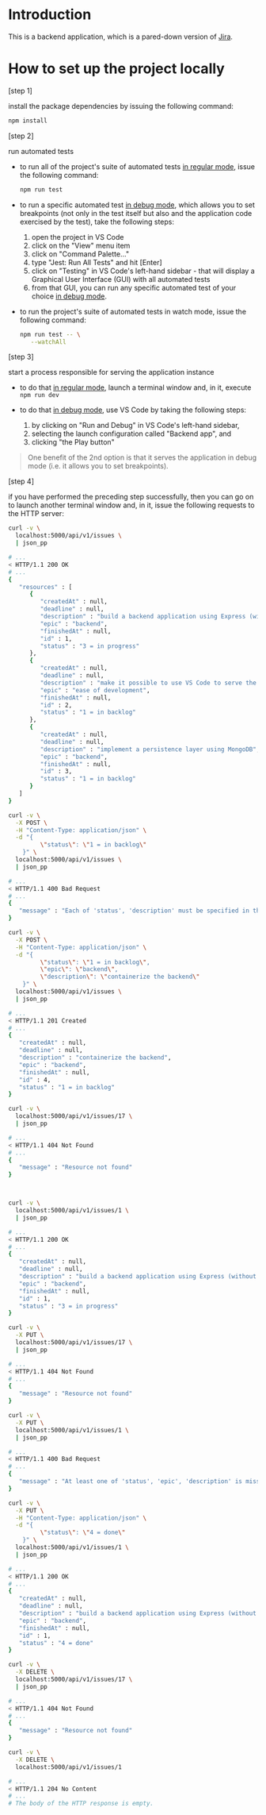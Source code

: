 # Introduction

This is a backend application,
which is a pared-down version of [Jira](
  https://www.atlassian.com/software/jira
).

# How to set up the project locally

[step 1]

install the package dependencies
by issuing the following command:

```bash
npm install
```

[step 2]

run automated tests

- to run all of the project's suite of automated tests <u>in regular mode</u>,
  issue the following command:

   ```bash
   npm run test
   ```

- to run a specific automated test <u>in debug mode</u>,
  which allows you to set breakpoints
  (not only in the test itself but also and the application code exercised by the test),
  take the following steps:
   1. open the project in VS Code
   2. click on the "View" menu item
   3. click on "Command Palette..."
   4. type "Jest: Run All Tests" and hit [Enter]
   5. click on "Testing" in VS Code's left-hand sidebar -
      that will display a Graphical User Interface (GUI)
      with all automated tests
   6. from that GUI,
      you can run any specific automated test of your choice <u>in debug mode</u>.

- to run the project's suite of automated tests in watch mode,
  issue the following command:

   ```bash
   npm run test -- \
      --watchAll
   ```

[step 3]

start a process responsible for serving the application instance

- to do that <u>in regular mode</u>,
  launch a terminal window and, in it, execute `npm run dev`

- to do that <u>in debug mode</u>,
  use VS Code by taking the following steps:
   1. by clicking on "Run and Debug" in VS Code's left-hand sidebar,
   2. selecting the launch configuration called "Backend app", and
   3. clicking "the Play button"

> One benefit of the 2nd option is that
> it serves the application in debug mode
> (i.e. it allows you to set breakpoints).

[step 4]

if you have performed the preceding step successfully,
then you can go on to
launch another terminal window and,
in it, issue the following requests to the HTTP server:

```bash
curl -v \
  localhost:5000/api/v1/issues \
  | json_pp

# ...
< HTTP/1.1 200 OK
# ...
{
   "resources" : [
      {
         "createdAt" : null,
         "deadline" : null,
         "description" : "build a backend application using Express (without a persistence layer)",
         "epic" : "backend",
         "finishedAt" : null,
         "id" : 1,
         "status" : "3 = in progress"
      },
      {
         "createdAt" : null,
         "deadline" : null,
         "description" : "make it possible to use VS Code to serve the backend",
         "epic" : "ease of development",
         "finishedAt" : null,
         "id" : 2,
         "status" : "1 = in backlog"
      },
      {
         "createdAt" : null,
         "deadline" : null,
         "description" : "implement a persistence layer using MongoDB",
         "epic" : "backend",
         "finishedAt" : null,
         "id" : 3,
         "status" : "1 = in backlog"
      }
   ]
}
```



```bash
curl -v \
  -X POST \
  -H "Content-Type: application/json" \
  -d "{
         \"status\": \"1 = in backlog\"
    }" \
  localhost:5000/api/v1/issues \
  | json_pp

# ...
< HTTP/1.1 400 Bad Request
# ...
{
   "message" : "Each of 'status', 'description' must be specified in the HTTP request's body"
}
```

```bash
curl -v \
  -X POST \
  -H "Content-Type: application/json" \
  -d "{
         \"status\": \"1 = in backlog\",
         \"epic\": \"backend\",
         \"description\": \"containerize the backend\"
    }" \
  localhost:5000/api/v1/issues \
  | json_pp

# ...
< HTTP/1.1 201 Created
# ...
{
   "createdAt" : null,
   "deadline" : null,
   "description" : "containerize the backend",
   "epic" : "backend",
   "finishedAt" : null,
   "id" : 4,
   "status" : "1 = in backlog"
}
```

```bash
curl -v \
  localhost:5000/api/v1/issues/17 \
  | json_pp

# ...
< HTTP/1.1 404 Not Found
# ...
{
   "message" : "Resource not found"
}



curl -v \
  localhost:5000/api/v1/issues/1 \
  | json_pp

# ...
< HTTP/1.1 200 OK
# ...
{
   "createdAt" : null,
   "deadline" : null,
   "description" : "build a backend application using Express (without a persistence layer)",
   "epic" : "backend",
   "finishedAt" : null,
   "id" : 1,
   "status" : "3 = in progress"
}
```


```bash
curl -v \
  -X PUT \
  localhost:5000/api/v1/issues/17 \
  | json_pp

# ...
< HTTP/1.1 404 Not Found
# ...
{
   "message" : "Resource not found"
}
```

```bash
curl -v \
  -X PUT \
  localhost:5000/api/v1/issues/1 \
  | json_pp

# ...
< HTTP/1.1 400 Bad Request
# ...
{
   "message" : "At least one of 'status', 'epic', 'description' is missing from the HTTP request's body"
}
```

```bash
curl -v \
  -X PUT \
  -H "Content-Type: application/json" \
  -d "{
         \"status\": \"4 = done\"
    }" \
  localhost:5000/api/v1/issues/1 \
  | json_pp

# ...
< HTTP/1.1 200 OK
# ...
{
   "createdAt" : null,
   "deadline" : null,
   "description" : "build a backend application using Express (without a persistence layer)",
   "epic" : "backend",
   "finishedAt" : null,
   "id" : 1,
   "status" : "4 = done"
}
```

```bash
curl -v \
  -X DELETE \
  localhost:5000/api/v1/issues/17 \
  | json_pp

# ...
< HTTP/1.1 404 Not Found
# ...
{
   "message" : "Resource not found"
}
```

```bash
curl -v \
  -X DELETE \
  localhost:5000/api/v1/issues/1

# ...
< HTTP/1.1 204 No Content
# ...
# The body of the HTTP response is empty.
```
